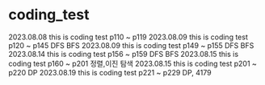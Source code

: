 # coding_test

2023.08.08 this is coding test p110 ~ p119
2023.08.09 this is coding test p120 ~ p145    DFS BFS
2023.08.09 this is coding test p149 ~ p155    DFS BFS
2023.08.14 this is coding test p156 ~ p159    DFS BFS
2023.08.15 this is coding test p160 ~ p201    정렬,이진 탐색
2023.08.15 this is coding test p201 ~ p220    DP
2023.08.19 this is coding test p221 ~ p229    DP, 4179